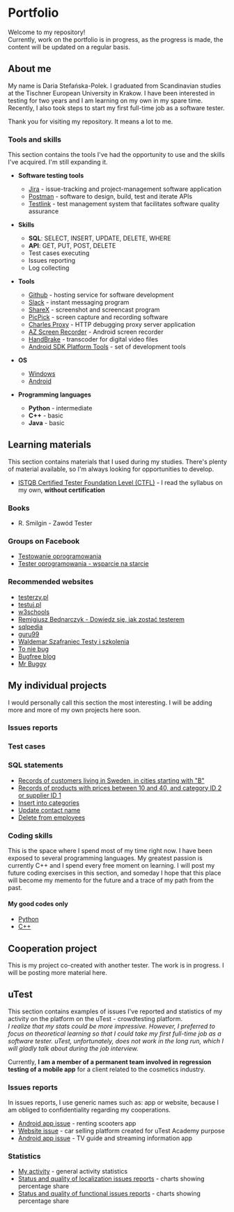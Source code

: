 # Portfolio

Welcome to my repository!<br>
Currently, work on the portfolio is in progress, as the progress is made, the content will be updated on a regular basis.

## About me

My name is Daria Stefańska-Polek. I graduated from Scandinavian studies at the Tischner European University in Krakow. I have been interested in testing for two years and I am learning on my own in my spare time. Recently, I also took steps to start my first full-time job as a software tester.

Thank you for visiting my repository. It means a lot to me.

### Tools and skills

This section contains the tools I've had the opportunity to use and the skills I've acquired. I'm still expanding it.

* **Software testing tools**
  * [Jira](https://www.atlassian.com/pl/software/jira) - issue-tracking and project-management software application
  * [Postman](https://www.postman.com/) - software to design, build, test and iterate APIs
  * [Testlink](https://www.testlink.org/) - test management system that facilitates software quality assurance

* **Skills**
  * **SQL**: SELECT, INSERT, UPDATE, DELETE, WHERE
  * **API**: GET, PUT, POST, DELETE
  * Test cases executing
  * Issues reporting
  * Log collecting

* **Tools**
  * [Github](https://github.com/) - hosting service for software development
  * [Slack](https://slack.com/) - instant messaging program
  * [ShareX](https://getsharex.com/) - screenshot and screencast program
  * [PicPick](https://picpick.app/pl/) - screen capture and recording software
  * [Charles Proxy](https://www.charlesproxy.com/) - HTTP debugging proxy server application
  * [AZ Screen Recorder](https://az-screen-recorder.en.uptodown.com/android) - Android screen recorder
  * [HandBrake](https://handbrake.fr/) - transcoder for digital video files
  * [Android SDK Platform Tools](https://developer.android.com/studio/releases/platform-tools) - set of development tools
 
* **OS**
  * [Windows](https://www.microsoft.com/pl-pl/windows)
  * [Android](https://www.android.com/intl/pl_pl/)

* **Programming languages**
  * **Python** - intermediate
  * **C++** - basic
  * **Java** - basic

## Learning materials

This section contains materials that I used during my studies. There's plenty of material available, so I'm always looking for opportunities to develop.

* [ISTQB Certified Tester Foundation Level (CTFL)](https://www.istqb.org/certifications/certified-tester-foundation-level) - I read the syllabus on my own, **without certification**

### Books

* R. Smilgin - Zawód Tester

### Groups on Facebook

* [Testowanie oprogramowania](https://pl-pl.facebook.com/groups/TestowanieOprogramowania/)
* [Tester oprogramowania - wsparcie na starcie](https://pl-pl.facebook.com/groups/testeroprogramowania/)

### Recommended websites

* [testerzy.pl](https://testerzy.pl/)
* [testuj.pl](https://testuj.pl/)
* [w3schools](https://www.w3schools.com/)
* [Remigiusz Bednarczyk - Dowiedz się, jak zostać testerem](https://remigiuszbednarczyk.pl/jak-zostac-testerem)
* [sqlpedia](https://www.sqlpedia.pl/kurs-sql/)
* [guru99](https://www.guru99.com/)
* [Waldemar Szafraniec Testy i szkolenia](https://www.wyszkolewas.com.pl/)
* [To nie bug](https://www.toniebug.pl/)
* [Bugfree blog](https://bugfreeblog.com/)
* [Mr Buggy](http://mrbuggy.pl/)

## My individual projects

I would personally call this section the most interesting. I will be adding more and more of my own projects here soon.

### Issues reports


### Test cases


### SQL statements

* [Records of customers living in Sweden, in cities starting with "B"](https://drive.google.com/file/d/1CTsvufHZxsCZLVbAX69GKSwY4UqhkNrt/view)
* [Records of products with prices between 10 and 40, and category ID 2 or supplier ID 1](https://drive.google.com/file/d/1FvAdOuhjR7JUQfj2BeY5DdK5gTi1nxUi/view)
* [Insert into categories](https://drive.google.com/file/d/1gDWDpU_AOXaGclw9JQ_0j9S_1GFPaDvP/view)
* [Update contact name](https://drive.google.com/file/d/1wnRGL-sZGi439yPnuIahIt3jmxPFLP8f/view)
* [Delete from employees](https://drive.google.com/file/d/18yQhV8eNhwDECE4KHqQFeVQuthfyUE4L/view)

### Coding skills

This is the space where I spend most of my time right now. I have been exposed to several programming languages. My greatest passion is currently C++ and I spend every free moment on learning. I will post my future coding exercises in this section, and someday I hope that this place will become my memento for the future and a trace of my path from the past.

#### My good codes only

* [Python](https://github.com/DStefanskaPolek/Python)
* [C++](https://github.com/DStefanskaPolek/Cpp)

## Cooperation project

This is my project co-created with another tester. The work is in progress. I will be posting more material here.

## uTest

This section contains examples of issues I've reported and statistics of my activity on the platform on the uTest - crowdtesting platform.<br>
*I realize that my stats could be more impressive. However, I preferred to focus on theoretical learning so that I could take my first full-time job as a software tester. uTest, unfortunately, does not work in the long run, which I will gladly talk about during the job interview.*


Currently, **I am a member of a permanent team involved in regression testing of a mobile app** for a client related to the cosmetics industry.

### Issues reports

In issues reports, I use generic names such as: app or website, because I am obliged to confidentiality regarding my cooperations.

* [Android app issue](https://drive.google.com/file/d/1j37wP0BnwbM8zlCVA5ZlywkuTffe2-Ic/view) - renting scooters app
* [Website issue](https://drive.google.com/file/d/1Yc0lRyRCXAfLzkF4OAsaHjs0HF59BYi1/view) - car selling platform created for uTest Academy purpose
* [Android app issue](https://drive.google.com/file/d/19f64KoRyewxYAPThLBMuTzjsWKLi89ak/view) - TV guide and streaming information app

### Statistics

* [My activity](https://drive.google.com/file/d/1JMCim2Ukt6bQxTXkRa2HiHpifw42cDYV/view) - general activity statistics
* [Status and quality of localization issues reports](https://drive.google.com/file/d/1aJhM0l5oqRpuBpBWCW0Jk8uzhzHAokBq/view) - charts showing percentage share
* [Status and quality of functional issues reports](https://drive.google.com/file/d/1Ejq3b_AgkW-rYPALkZVPFyXdC938yxn4/view) - charts showing percentage share
